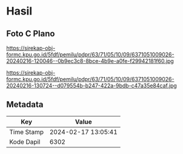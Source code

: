 # Hasil

## Foto C Plano

https://sirekap-obj-formc.kpu.go.id/5fdf/pemilu/pdpr/63/71/05/10/09/6371051009026-20240216-120046--0b9ec3c8-8bce-4b9e-a0fe-f29942181f60.jpg

https://sirekap-obj-formc.kpu.go.id/5fdf/pemilu/pdpr/63/71/05/10/09/6371051009026-20240216-130724--d079554b-b247-422a-9bdb-c47a35e84caf.jpg


## Metadata

| Key        | Value               |
| ---------- | ------------------- |
| Time Stamp | 2024-02-17 13:05:41 |
| Kode Dapil | 6302                |



